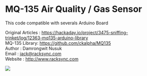 # MQ-135 Air Quality / Gas Sensor

This code compatible with severals Arduino Board

Original Articles : https://hackaday.io/project/3475-sniffing-trinket/log/12363-mq135-arduino-library<br/>
MQ-135 Library: https://github.com/ckalpha/MQ135<br/>
Author : Damrongwit Nusuk<br/>
Email : jack@racksync.com<br/>
Website : http://www.racksync.com<br/>

<img src="http://www.haoyuelectronics.com/Attachment/MQ135/MQ135-1.jpg">
